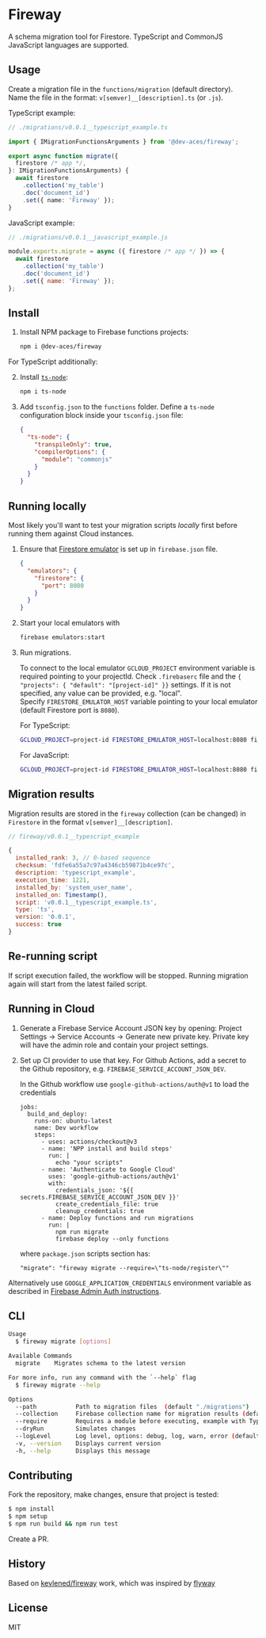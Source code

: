 # Fireway

A schema migration tool for Firestore.
TypeScript and CommonJS JavaScript languages are supported.

## Usage

Create a migration file in the `functions/migration` (default directory).  
Name the file in the format: `v[semver]__[description].ts` (or `.js`).

TypeScript example:

```ts
// ./migrations/v0.0.1__typescript_example.ts

import { IMigrationFunctionsArguments } from '@dev-aces/fireway';

export async function migrate({
  firestore /* app */,
}: IMigrationFunctionsArguments) {
  await firestore
    .collection('my_table')
    .doc('document_id')
    .set({ name: 'Fireway' });
}
```

JavaScript example:

```js
// ./migrations/v0.0.1__javascript_example.js

module.exports.migrate = async ({ firestore /* app */ }) => {
  await firestore
    .collection('my_table')
    .doc('document_id')
    .set({ name: 'Fireway' });
};
```

## Install

1. Install NPM package to Firebase functions projects:

   ```bash
   npm i @dev-aces/fireway
   ```

For TypeScript additionally:

2. Install [`ts-node`](https://www.npmjs.com/package/ts-node):

   ```bash
   npm i ts-node
   ```

3. Add `tsconfig.json` to the `functions` folder. Define a `ts-node` configuration block inside your `tsconfig.json` file:

   ```json
   {
     "ts-node": {
       "transpileOnly": true,
       "compilerOptions": {
         "module": "commonjs"
       }
     }
   }
   ```

## Running locally

Most likely you'll want to test your migration scripts _locally_ first before running them against Cloud instances.

1. Ensure that [Firestore emulator](https://firebase.google.com/docs/emulator-suite/connect_firestore) is set up in `firebase.json` file.

   ```json
   {
     "emulators": {
       "firestore": {
         "port": 8080
       }
     }
   }
   ```

2. Start your local emulators with

   ```bash
   firebase emulators:start
   ```

3. Run migrations.

   To connect to the local emulator `GCLOUD_PROJECT` environment variable is required pointing to your projectId. Check `.firebaserc` file and the `{ "projects": { "default": "[project-id]" }}` settings. If it is not specified, any value can be provided, e.g. "local".  
   Specify `FIRESTORE_EMULATOR_HOST` variable pointing to your local emulator (default Firestore port is `8080`).

   For TypeScript:

   ```bash
   GCLOUD_PROJECT=project-id FIRESTORE_EMULATOR_HOST=localhost:8080 fireway --require="ts-node/register" migrate
   ```

   For JavaScript:

   ```bash
   GCLOUD_PROJECT=project-id FIRESTORE_EMULATOR_HOST=localhost:8080 fireway migrate
   ```

## Migration results

Migration results are stored in the `fireway` collection (can be changed) in `Firestore` in the format `v[semver]__[description]`.

```js
// fireway/v0.0.1__typescript_example

{
  installed_rank: 3, // 0-based sequence
  checksum: 'fdfe6a55a7c97a4346cb59871b4ce97c',
  description: 'typescript_example',
  execution_time: 1221,
  installed_by: 'system_user_name',
  installed_on: Timestamp(),
  script: 'v0.0.1__typescript_example.ts',
  type: 'ts',
  version: '0.0.1',
  success: true
}
```

## Re-running script

If script execution failed, the workflow will be stopped. Running migration again will start from the latest failed script.

## Running in Cloud

1. Generate a Firebase Service Account JSON key by opening: Project Settings -> Service Accounts -> Generate new private key. Private key will have the admin role and contain your project settings.

2. Set up CI provider to use that key.
   For Github Actions, add a secret to the Github repository, e.g. `FIREBASE_SERVICE_ACCOUNT_JSON_DEV`.

   In the Github workflow use `google-github-actions/auth@v1` to load the credentials

   ```
   jobs:
     build_and_deploy:
       runs-on: ubuntu-latest
       name: Dev workflow    
       steps:
         - uses: actions/checkout@v3
         - name: 'NPP install and build steps'
           run: |
             echo "your scripts"
         - name: 'Authenticate to Google Cloud'
           uses: 'google-github-actions/auth@v1'
           with:
             credentials_json: '${{ secrets.FIREBASE_SERVICE_ACCOUNT_JSON_DEV }}'
             create_credentials_file: true
             cleanup_credentials: true
         - name: Deploy functions and run migrations
           run: |
             npm run migrate
             firebase deploy --only functions
   ```

   where `package.json` scripts section has:

   ```
   "migrate": "fireway migrate --require=\"ts-node/register\""
   ```

Alternatively use `GOOGLE_APPLICATION_CREDENTIALS` environment variable as described in [Firebase Admin Auth instructions](https://firebase.google.com/docs/admin/setup#initialize_the_sdk_in_non-google_environments).


## CLI

```bash
Usage
  $ fireway migrate [options]

Available Commands
  migrate    Migrates schema to the latest version

For more info, run any command with the `--help` flag
  $ fireway migrate --help

Options
  --path           Path to migration files  (default "./migrations")
  --collection     Firebase collection name for migration results (default "fireway")
  --require        Requires a module before executing, example with TypeScript compiler: fireway migrate --require="ts-node/register"
  --dryRun         Simulates changes
  --logLevel       Log level, options: debug, log, warn, error (default "log")
  -v, --version    Displays current version
  -h, --help       Displays this message
```

## Contributing

Fork the repository, make changes, ensure that project is tested:

```bash
$ npm install
$ npm setup
$ npm run build && npm run test
```

Create a PR.

## History

Based on [kevlened/fireway](https://github.com/kevlened/fireway) work, which was inspired by [flyway](https://flywaydb.org/)

## License

MIT
